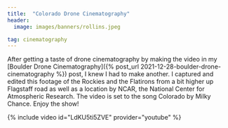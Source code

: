 ```yaml
---
title:  "Colorado Drone Cinematography"
header:
  image: images/banners/rollins.jpeg

tag: cinematography
---
```


After getting a taste of drone cinematography by making the video in my [Boulder Drone Cinematography]({% post_url 2021-12-28-boulder-drone-cinematography %}) post, I knew I had to make another.  I captured and edited this footage of the Rockies and the Flatirons from a bit higher up Flagstaff road as well as a location by NCAR, the National Center for Atmospheric Research.  The video is set to the song Colorado by Milky Chance.  Enjoy the show!

{% include video id="LdKU5ti5ZVE" provider="youtube" %}